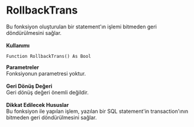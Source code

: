 # RollbackTrans

Bu fonksiyon oluşturulan bir statement'ın işlemi bitmeden geri döndürülmesini sağlar.\
\
**Kullanımı**

```
Function RollbackTrans() As Bool
```

**Parametreler**\
Fonksiyonun parametresi yoktur.\
\
**Geri Dönüş Değeri**\
Geri dönüş değeri önemli değildir.\
\
**Dikkat Edilecek Hususlar**\
Bu fonksiyon ile yapılan işlem, yazılan bir SQL statement'in transaction'ının bitmeden geri döndürülmesini sağlar.
